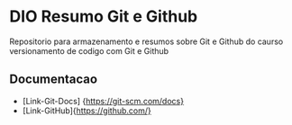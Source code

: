 
#  DIO Resumo Git e Github

Repositorio para armazenamento e resumos sobre Git e Github do caurso versionamento de codigo  com Git e Github


##  Documentacao 
- [Link-Git-Docs] {https://git-scm.com/docs}
- [Link-GitHub]{https://github.com/}

